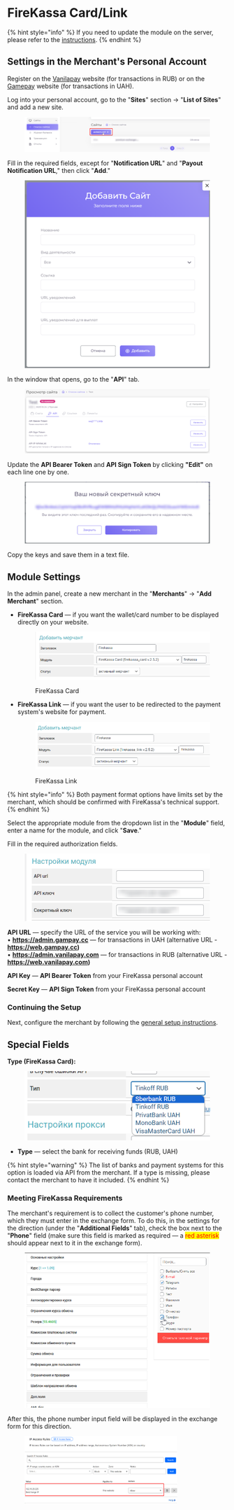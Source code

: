 # FireKassa Card/Link

{% hint style="info" %}
If you need to update the module on the server, please refer to the [instructions](https://premium.gitbook.io/main/en/en/basic-settings/faq/updating-script-files-on-the-server/how-to-update-files-on-the-server#merchant-and-auto-payout-modules).
{% endhint %}

## Settings in the Merchant's Personal Account

Register on the [Vanilapay](https://web.vanilapay.com/) website (for transactions in RUB) or on the [Gamepay](https://web.gampay.cc/) website (for transactions in UAH).

Log into your personal account, go to the "**Sites**" section -> "**List of Sites**" and add a new site.

<figure><img src="../../../.gitbook/assets/image (749)_eng.png" alt=""><figcaption></figcaption></figure>

Fill in the required fields, except for "**Notification URL**" and "**Payout Notification URL**," then click "**Add**."

<figure><img src="../../../.gitbook/assets/image (750)_eng.png" alt="" width="563"><figcaption></figcaption></figure>

In the window that opens, go to the "**API**" tab.

<figure><img src="../../../.gitbook/assets/image (751)_eng.png" alt=""><figcaption></figcaption></figure>

Update the **API Bearer Token** and **API Sign Token** by clicking **"Edit"** on each line one by one.

<figure><img src="../../../.gitbook/assets/image (752)_eng.png" alt=""><figcaption></figcaption></figure>

Copy the keys and save them in a text file.

## Module Settings

In the admin panel, create a new merchant in the "**Merchants**" -> "**Add Merchant**" section.

*   **FireKassa Card** — if you want the wallet/card number to be displayed directly on your website.

    <figure><img src="../../../.gitbook/assets/image (753)_eng.png" alt=""><figcaption><p>FireKassa Card</p></figcaption></figure>
*   **FireKassa Link** — if you want the user to be redirected to the payment system's website for payment.

    <figure><img src="../../../.gitbook/assets/image (754)_eng.png" alt=""><figcaption><p>FireKassa Link</p></figcaption></figure>

{% hint style="info" %}
Both payment format options have limits set by the merchant, which should be confirmed with FireKassa's technical support.
{% endhint %}

Select the appropriate module from the dropdown list in the "**Module**" field, enter a name for the module, and click "**Save**."

Fill in the required authorization fields.

<figure><img src="../../../.gitbook/assets/image (1421)_eng.png" alt=""><figcaption></figcaption></figure>

**API URL** — specify the URL of the service you will be working with:\
• **https://admin.gampay.cc** — for transactions in UAH (alternative URL - **https://web.gampay.cc)**\
• **https://admin.vanilapay.com** — for transactions in RUB (alternative URL - **https://web.vanilapay.com)**

**API Key** — **API Bearer Token** from your FireKassa personal account

**Secret Key** — **API Sign Token** from your FireKassa personal account

### Continuing the Setup

Next, configure the merchant by following the [general setup instructions](https://premium.gitbook.io/main/en/en/basic-settings/merchants-and-auto-payments/merchants/general-merchant-settings).

## Special Fields

**Type (FireKassa Card):**

<figure><img src="../../../.gitbook/assets/image (649)_eng.png" alt=""><figcaption></figcaption></figure>

* **Type** — select the bank for receiving funds (RUB, UAH)

{% hint style="warning" %}
The list of banks and payment systems for this option is loaded via API from the merchant. If a type is missing, please contact the merchant to have it included.
{% endhint %}

### **Meeting FireKassa Requirements**

The merchant's requirement is to collect the customer's phone number, which they must enter in the exchange form. To do this, in the settings for the direction (under the "**Additional Fields**" tab), check the box next to the "**Phone**" field (make sure this field is marked as required — a <mark style="color:red;">red asterisk</mark> should appear next to it in the exchange form).

<figure><img src="../../../.gitbook/assets/изображение (43)_eng.png" alt="" width="563"><figcaption></figcaption></figure>

After this, the phone number input field will be displayed in the exchange form for this direction.

<figure><img src="../../../.gitbook/assets/image (63)_eng.png" alt="" width="349"><figcaption></figcaption></figure>
